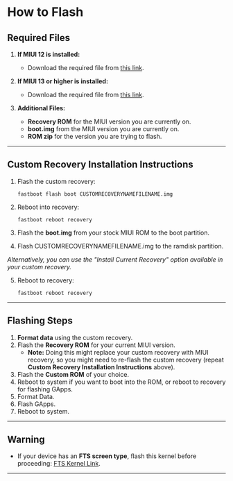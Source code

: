# How to Flash

## Required Files
1. **If MIUI 12 is installed:**
   - Download the required file from [this link](https://t.me/selenetr/15272).

2. **If MIUI 13 or higher is installed:**
   - Download the required file from [this link](https://t.me/selenetr/4962).

3. **Additional Files:**
   - **Recovery ROM** for the MIUI version you are currently on.
   - **boot.img** from the MIUI version you are currently on.
   - **ROM zip** for the version you are trying to flash.

---

## Custom Recovery Installation Instructions
1. Flash the custom recovery:
   ```
   fastboot flash boot CUSTOMRECOVERYNAMEFILENAME.img
   ```

2. Reboot into recovery:
   ```
   fastboot reboot recovery
   ```

3. Flash the **boot.img** from your stock MIUI ROM to the boot partition.

4. Flash CUSTOMRECOVERYNAMEFILENAME.img to the ramdisk partition. 

*Alternatively, you can use the "Install Current Recovery" option available in your custom recovery.*

5. Reboot to recovery:
   ```
   fastboot reboot recovery
   ```

---

## Flashing Steps
1. **Format data** using the custom recovery.
2. Flash the **Recovery ROM** for your current MIUI version.
   - **Note:** Doing this might replace your custom recovery with MIUI recovery, so you might need to re-flash the custom recovery (repeat **Custom Recovery Installation Instructions** above).
3. Flash the **Custom ROM** of your choice.
4. Reboot to system if you want to boot into the ROM, or reboot to recovery for flashing GApps.
5. Format Data.
6. Flash GApps.
7. Reboot to system.

---

## Warning
- If your device has an **FTS screen type**, flash this kernel before proceeding: [FTS Kernel Link](https://t.me/fukiamimir/243).

---
